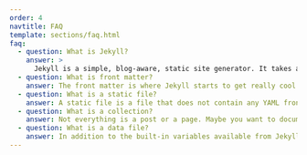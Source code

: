 ```yaml
---
order: 4
navtitle: FAQ
template: sections/faq.html
faq:
  - question: What is Jekyll?
    answer: > 
      Jekyll is a simple, blog-aware, static site generator. It takes a template directory containing raw text files in various formats, runs it through a converter (like Markdown) and our Liquid renderer, and spits out a complete, ready-to-publish static website suitable for serving with your favorite web server.
  - question: What is front matter?
    answer: The front matter is where Jekyll starts to get really cool. Any file that contains a YAML front matter block will be processed by Jekyll as a special file. The front matter must be the first thing in the file and must take the form of valid YAML set between triple-dashed lines
  - question: What is a static file?
    answer: A static file is a file that does not contain any YAML front matter. These include images, PDFs, and other un-rendered content.
  - question: What is a collection?
    answer: Not everything is a post or a page. Maybe you want to document the various methods in your open source project, members of a team, or talks at a conference. Collections allow you to define a new type of document that behave like Pages or Posts do normally, but also have their own unique properties and namespace.
  - question: What is a data file?
    answer: In addition to the built-in variables available from Jekyll, you can specify your own custom data that can be accessed via the Liquid templating system. Jekyll supports loading data from YAML, JSON, and CSV files located in the  `_data` directory. Note that CSV files must contain a header row.
---
```


